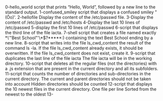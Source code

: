 0-hello_world script that prints “Hello, World”, followed by a new line to the standard output.
1-confused_smiley script that displays a confused smiley "(Ôo)'.
2-hellofile Display the content of the /etc/passwd file.
3-Display the content of /etc/passwd and /etc/hosts
4-Display the last 10 lines of /etc/passwd
5-display the first 10 lines of /etc/passwd
6-script that displays the third line of the file iacta.
7-shell script that creates a file named exactly \*\\'"Best School"\'\\*$\?\*\*\*\*\*:) containing the text Best School ending by a new line.
8-script that writes into the file ls_cwd_content the result of the command ls -la. If the file ls_cwd_content already exists, it should be overwritten. If the file ls_cwd_content does not exist, create it.
9-script that duplicates the last line of the file iacta
  The file iacta will be in the working directory.
10-script that deletes all the regular files (not the directories) with a .js extension that are present in the current directory and all its subfolders.
11-script that counts the number of directories and sub-directories in the current directory.
The current and parent directories should not be taken into account
Hidden directories should be counted
12-script that displays the 10 newest files in the current directory.
One file per line
Sorted from the newest to the oldest
13-

